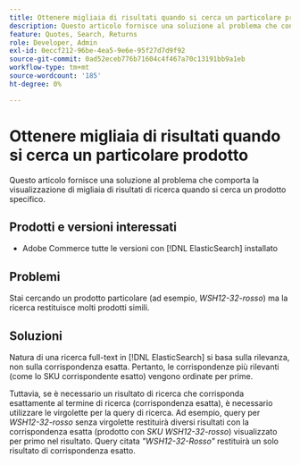 ```yaml
---
title: Ottenere migliaia di risultati quando si cerca un particolare prodotto
description: Questo articolo fornisce una soluzione al problema che consente di ottenere migliaia di risultati di ricerca quando si cerca un particolare prodotto.
feature: Quotes, Search, Returns
role: Developer, Admin
exl-id: 0eccf212-96be-4ea5-9e6e-95f27d7d9f92
source-git-commit: 0ad52eceb776b71604c4f467a70c13191bb9a1eb
workflow-type: tm+mt
source-wordcount: '185'
ht-degree: 0%

---
```


# Ottenere migliaia di risultati quando si cerca un particolare prodotto

Questo articolo fornisce una soluzione al problema che comporta la visualizzazione di migliaia di risultati di ricerca quando si cerca un prodotto specifico.

## Prodotti e versioni interessati

* Adobe Commerce tutte le versioni con [!DNL ElasticSearch] installato

## Problemi

Stai cercando un prodotto particolare (ad esempio, *WSH12-32-rosso*) ma la ricerca restituisce molti prodotti simili.

## Soluzioni

Natura di una ricerca full-text in [!DNL ElasticSearch] si basa sulla rilevanza, non sulla corrispondenza esatta. Pertanto, le corrispondenze più rilevanti (come lo SKU corrispondente esatto) vengono ordinate per prime.

Tuttavia, se è necessario un risultato di ricerca che corrisponda esattamente al termine di ricerca (corrispondenza esatta), è necessario utilizzare le virgolette per la query di ricerca. Ad esempio, query per *WSH12-32-rosso* senza virgolette restituirà diversi risultati con la corrispondenza esatta (prodotto con *SKU WSH12-32-rosso*) visualizzato per primo nel risultato. Query citata *&quot;WSH12-32-Rosso&quot;* restituirà un solo risultato di corrispondenza esatto.
